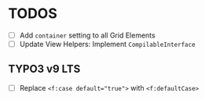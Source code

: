 TODOS
=====

- [ ] Add `container` setting to all Grid Elements
- [ ] Update View Helpers: Implement `CompilableInterface`

TYPO3 v9 LTS
------------

- [ ] Replace `<f:case default="true">` with `<f:defaultCase>`